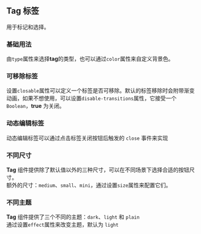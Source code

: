 ## Tag 标签
用于标记和选择。

### 基础用法
<i></i>
<el-tag-base>
由`type`属性来选择**tag**的类型，也可以通过`color`属性来自定义背景色。
</el-tag-base>
  

### 可移除标签
<i></i>
<el-tag-remove>
设置`closable`属性可以定义一个标签是否可移除。默认的标签移除时会附带渐变动画，如果不想使用，可以设置`disable-transitions`属性，它接受一个`Boolean`，**true** 为关闭。
</el-tag-remove>
  

### 动态编辑标签
动态编辑标签可以通过点击标签关闭按钮后触发的 `close` 事件来实现  

<el-tag-dynamic></el-tag-dynamic>
  

### 不同尺寸
**Tag** 组件提供除了默认值以外的三种尺寸，可以在不同场景下选择合适的按钮尺寸。  
<el-tag-size>
额外的尺寸：`medium`、`small`、`mini`，通过设置`size`属性来配置它们。
</el-tag-size>
  

### 不同主题
**Tag** 组件提供了三个不同的主题：`dark`、`light` 和 `plain`  
<el-tag-theme>
通过设置`effect`属性来改变主题，默认为 `light`
</el-tag-theme>
  
